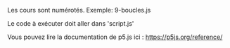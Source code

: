 Les cours sont numérotés.
Exemple: 9-boucles.js

Le code à exécuter doit aller dans 'script.js'

Vous pouvez lire la documentation de p5.js ici :
https://p5js.org/reference/
